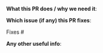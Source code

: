 <!--  Thank you for your contribution!

Some things to keep in mind:

1. Make sure to read through the contributing guide: https://dylancyclone.github.io/ansible-homelab-orchestration/guides/contributing/
3. If the PR is unfinished, add `WIP:` at the beginning of the title or use the Github Draft PR feature.

-->

**What this PR does / why we need it**:



**Which issue (if any) this PR fixes**:

Fixes #

**Any other useful info**:

